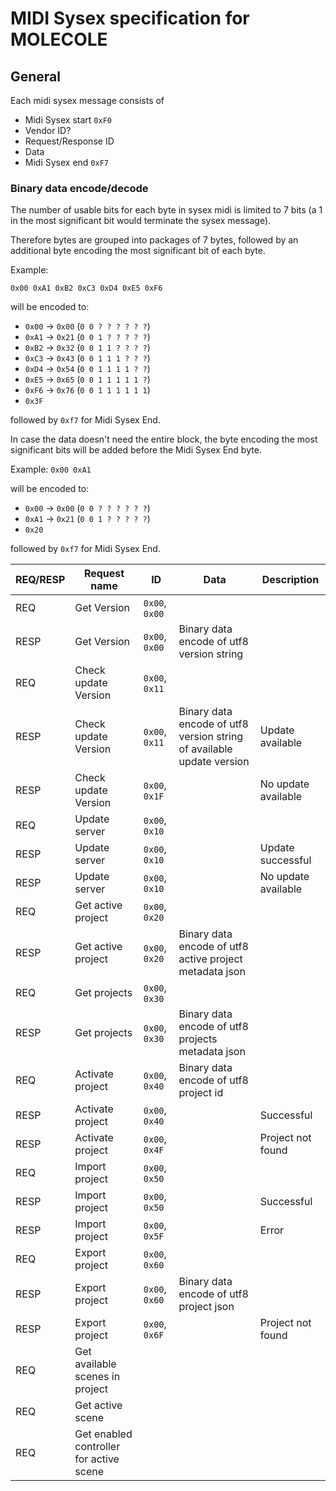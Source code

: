 # MIDI Sysex specification for MOLECOLE

## General

Each midi sysex message consists of
- Midi Sysex start `0xF0`
- Vendor ID?
- Request/Response ID
- Data
- Midi Sysex end `0xF7`

### Binary data encode/decode

The number of usable bits for each byte in sysex midi is limited to 7 bits (a 1 in the most significant bit would terminate the sysex message).

Therefore bytes are grouped into packages of 7 bytes, followed by an additional byte encoding the most significant bit of each byte.

Example:

`0x00 0xA1 0xB2 0xC3 0xD4 0xE5 0xF6`

will be encoded to:
- `0x00` -> `0x00` (`0 0 ? ? ? ? ? ?`)
- `0xA1` -> `0x21` (`0 0 1 ? ? ? ? ?`)
- `0xB2` -> `0x32` (`0 0 1 1 ? ? ? ?`)
- `0xC3` -> `0x43` (`0 0 1 1 1 ? ? ?`)
- `0xD4` -> `0x54` (`0 0 1 1 1 1 ? ?`)
- `0xE5` -> `0x65` (`0 0 1 1 1 1 1 ?`)
- `0xF6` -> `0x76` (`0 0 1 1 1 1 1 1`)
- `0x3F`

followed by `0xf7` for Midi Sysex End.


In case the data doesn't need the entire block, the byte encoding the most significant bits will be added before the Midi Sysex End byte.

Example:
`0x00 0xA1`

will be encoded to:
- `0x00` -> `0x00` (`0 0 ? ? ? ? ? ?`)
- `0xA1` -> `0x21` (`0 0 1 ? ? ? ? ?`)
- `0x20`

followed by `0xf7` for Midi Sysex End.

| REQ/RESP | Request name                            | ID             | Data                                                                  | Description         |
| -------- | --------------------------------------- | -------------- | --------------------------------------------------------------------- | ------------------- |
| REQ      | Get Version                             | `0x00`, `0x00` |                                                                       |                     |
| RESP     | Get Version                             | `0x00`, `0x00` | Binary data encode of utf8 version string                             |                     |
| REQ      | Check update Version                    | `0x00`, `0x11` |                                                                       |                     |
| RESP     | Check update Version                    | `0x00`, `0x11` | Binary data encode of utf8 version string of available update version | Update available    |
| RESP     | Check update Version                    | `0x00`, `0x1F` |                                                                       | No update available |
| REQ      | Update server                           | `0x00`, `0x10` |                                                                       |                     |
| RESP     | Update server                           | `0x00`, `0x10` |                                                                       | Update successful   |
| RESP     | Update server                           | `0x00`, `0x10` |                                                                       | No update available |
| REQ      | Get active project                      | `0x00`, `0x20` |                                                                       |                     |
| RESP     | Get active project                      | `0x00`, `0x20` | Binary data encode of utf8 active project metadata json               |                     |
| REQ      | Get projects                            | `0x00`, `0x30` |                                                                       |                     |
| RESP     | Get projects                            | `0x00`, `0x30` | Binary data encode of utf8 projects metadata json                     |                     |
| REQ      | Activate project                        | `0x00`, `0x40` | Binary data encode of utf8 project id                                 |                     |
| RESP     | Activate project                        | `0x00`, `0x40` |                                                                       | Successful          |
| RESP     | Activate project                        | `0x00`, `0x4F` |                                                                       | Project not found   |
| REQ      | Import project                          | `0x00`, `0x50` |                                                                       |                     |
| RESP     | Import project                          | `0x00`, `0x50` |                                                                       | Successful          |
| RESP     | Import project                          | `0x00`, `0x5F` |                                                                       | Error               |
| REQ      | Export project                          | `0x00`, `0x60` |                                                                       |                     |
| RESP     | Export project                          | `0x00`, `0x60` | Binary data encode of utf8 project json                               |                     |
| RESP     | Export project                          | `0x00`, `0x6F` |                                                                       | Project not found   |
| REQ      | Get available scenes in project         |                |                                                                       |                     |
| REQ      | Get active scene                        |                |                                                                       |                     |
| REQ      | Get enabled controller for active scene |                |                                                                       |                     |